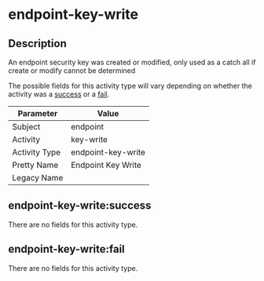 endpoint-key-write
==================

Description
-----------
An endpoint security key was created or modified, only used as a catch all if create or modify cannot be determined

The possible fields for this activity type will vary depending on whether the activity was a [success](#endpoint-key-writesuccess) or a [fail](#endpoint-key-writefail).

| Parameter     | Value              |
| ------------- | ------------------ |
| Subject       | endpoint           |
| Activity      | key-write          |
| Activity Type | endpoint-key-write |
| Pretty Name   | Endpoint Key Write |
| Legacy Name   |                    |

endpoint-key-write:success
--------------------------

There are no fields for this activity type.


endpoint-key-write:fail
-----------------------

There are no fields for this activity type.

